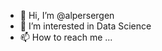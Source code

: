 - 👋 Hi, I’m @alpersergen
- 👀 I’m interested in Data Science
- 📫 How to reach me ...

<!---
alpersergen/alpersergen is a ✨ special ✨ repository because its `README.md` (this file) appears on your GitHub profile.
You can click the Preview link to take a look at your changes.
--->
